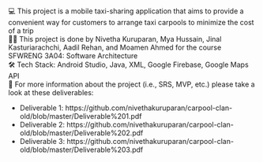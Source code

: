 💻 This project is a mobile taxi-sharing application that aims to provide a convenient way for customers to arrange
taxi carpools to minimize the cost of a trip <br/>
👩‍💻 This project is done by Nivetha Kuruparan, Mya Hussain, Jinal Kasturiarachchi, Aadil Rehan, and Moamen Ahmed for the course SFWRENG 3A04: Software Architecture <br/>
🛠️ Tech Stack: Android Studio, Java, XML, Google Firebase, Google Maps API <br/>
📰 For more information about the project (i.e., SRS, MVP, etc.) please take a look at these deliverables:<be/>
<ul>
  <li>Deliverable 1: https://github.com/nivethakuruparan/carpool-clan-old/blob/master/Deliverable%201.pdf</li>
  <li>Deliverable 2: https://github.com/nivethakuruparan/carpool-clan-old/blob/master/Deliverable%202.pdf</li>
  <li>Deliverable 3: https://github.com/nivethakuruparan/carpool-clan-old/blob/master/Deliverable%203.pdf</li>
</ul>
